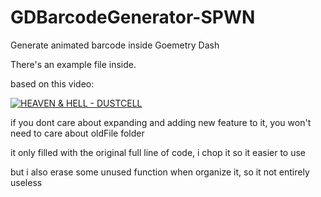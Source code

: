 # GDBarcodeGenerator-SPWN
Generate animated barcode inside Goemetry Dash

There's an example file inside.

based on this video:

[![HEAVEN & HELL - DUSTCELL](https://img.youtube.com/vi/cGSNaQ8EoS0/maxresdefault.jpg)](https://www.youtube.com/watch?v=cGSNaQ8EoS0)

if you dont care about expanding and adding new feature to it, you won't need to care about oldFile folder

it only filled with the original full line of code, i chop it so it easier to use

but i also erase some unused function when organize it, so it not entirely useless
